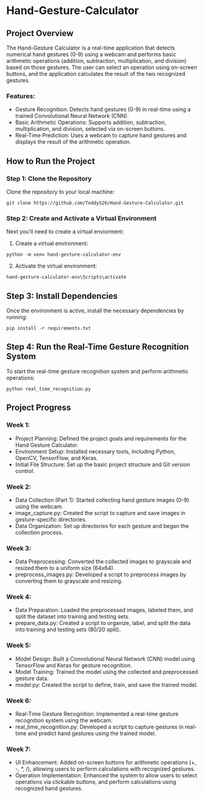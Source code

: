 # Hand-Gesture-Calculator

## Project Overview

The Hand-Gesture Calculator is a real-time application that detects numerical hand gestures (0-9) using a webcam and performs basic arithmetic operations (addition, subtraction, multiplication, and division) based on those gestures. The user can select an operation using on-screen buttons, and the application calculates the result of the two recognized gestures.

### Features:

- Gesture Recognition: Detects hand gestures (0-9) in real-time using a trained Convolutional Neural Network (CNN).
- Basic Arithmetic Operations: Supports addition, subtraction, multiplication, and division, selected via on-screen buttons.
- Real-Time Prediction: Uses a webcam to capture hand gestures and displays the result of the arithmetic operation.


## How to Run the Project

### Step 1: Clone the Repository
Clone the repository to your local machine:
```
git clone https://github.com/TeddyS26/Hand-Gesture-Calculator.git
```

### Step 2: Create and Activate a Virtual Environment
Next you'll need to create a virtual enviorment:

1. Create a virtual environment:
```
python -m venv hand-gesture-calculator-env
```

2. Activate the virtual environment:
```
hand-gesture-calculator-env\Scripts\activate
```

## Step 3: Install Dependencies
Once the environment is active, install the necessary dependencies by running:
```
pip install -r requirements.txt
```

## Step 4: Run the Real-Time Gesture Recognition System
To start the real-time gesture recognition system and perform arithmetic operations:
```
python real_time_recognition.py
```

## Project Progress
### Week 1:
- Project Planning: Defined the project goals and requirements for the Hand Gesture Calculator.
- Environment Setup: Installed necessary tools, including Python, OpenCV, TensorFlow, and Keras.
- Initial File Structure: Set up the basic project structure and Git version control.

### Week 2:
- Data Collection (Part 1): Started collecting hand gesture images (0-9) using the webcam.
- image_capture.py: Created the script to capture and save images in gesture-specific directories.
- Data Organization: Set up directories for each gesture and began the collection process.

### Week 3:
- Data Preprocessing: Converted the collected images to grayscale and resized them to a uniform size (64x64).
- preprocess_images.py: Developed a script to preprocess images by converting them to grayscale and resizing.

### Week 4:
- Data Preparation: Loaded the preprocessed images, labeled them, and split the dataset into training and testing sets.
- prepare_data.py: Created a script to organize, label, and split the data into training and testing sets (80/20 split).

### Week 5:
- Model Design: Built a Convolutional Neural Network (CNN) model using TensorFlow and Keras for gesture recognition.
- Model Training: Trained the model using the collected and preprocessed gesture data.
- model.py: Created the script to define, train, and save the trained model.

### Week 6:
- Real-Time Gesture Recognition: Implemented a real-time gesture recognition system using the webcam.
- real_time_recognition.py: Developed a script to capture gestures in real-time and predict hand gestures using the trained model.

### Week 7:
- UI Enhancement: Added on-screen buttons for arithmetic operations (+, -, *, /), allowing users to perform calculations with recognized gestures.
- Operation Implementation: Enhanced the system to allow users to select operations via clickable buttons, and perform calculations using recognized hand gestures.
